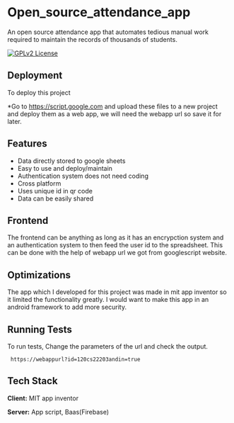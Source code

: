 # Open_source_attendance_app
An open source attendance app that automates tedious manual work required to maintain the records of thousands of students.

[![GPLv2 License](https://img.shields.io/badge/license-GPL%20v2.0-brightgreen)](https://github.com/vaibhav-rm/Open_source_attendance_app/blob/main/LICENSE)

## Deployment

To deploy this project

*Go to https://script.google.com and upload these files to a new project and deploy them as a web app, we will need the webapp url so save it for later.


## Features

- Data directly stored to google sheets
- Easy to use and deploy/maintain
- Authentication system does not need coding
- Cross platform
- Uses unique id in qr code
- Data can be easily shared


## Frontend

The frontend can be anything as long as it has an encrypction system and an authentication system to then feed the user id to the spreadsheet. This can be done with the help of webapp url we got from googlescript website.
## Optimizations

The app which I developed for this project was made in mit app inventor so it limited the functionality greatly. I would want to make this app in an android framework to add more security.

## Running Tests

To run tests, Change the parameters of the url and check the output.

```url
 https://webappurl?id=120cs22203andin=true
```


## Tech Stack

**Client:** MIT app inventor

**Server:** App script, Baas(Firebase)





